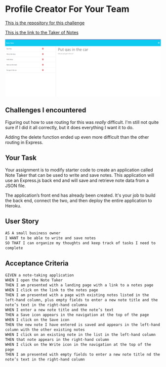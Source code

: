 # Profile Creator For Your Team

[This is the repository for this challenge](https://github.com/lonHeligas/taker-of-notes)

[This is the link to the Taker of Notes](https://taker-of-notes-production.up.railway.app/)

![The screenshot of the final page is as follows:](./public/assets/img/screenshot.png)


## Challenges I encountered

Figuring out how to use routing for this was *really* difficult. I'm still not quite sure if I did it all correctly, but it does everything I want it to do.

Adding the delete function ended up even more difficult than the other routing in Express.

## Your Task

Your assignment is to modify starter code to create an application called Note Taker that can be used to write and save notes. This application will use an Express.js back end and will save and retrieve note data from a JSON file.

The application’s front end has already been created. It's your job to build the back end, connect the two, and then deploy the entire application to Heroku.


## User Story

```
AS A small business owner
I WANT to be able to write and save notes
SO THAT I can organize my thoughts and keep track of tasks I need to complete
```


## Acceptance Criteria

```
GIVEN a note-taking application
WHEN I open the Note Taker
THEN I am presented with a landing page with a link to a notes page
WHEN I click on the link to the notes page
THEN I am presented with a page with existing notes listed in the left-hand column, plus empty fields to enter a new note title and the note’s text in the right-hand columna
WHEN I enter a new note title and the note’s text
THEN a Save icon appears in the navigation at the top of the page
WHEN I click on the Save icon
THEN the new note I have entered is saved and appears in the left-hand column with the other existing notes
WHEN I click on an existing note in the list in the left-hand column
THEN that note appears in the right-hand column
WHEN I click on the Write icon in the navigation at the top of the page
THEN I am presented with empty fields to enter a new note title nd the note’s text in the right-hand column

